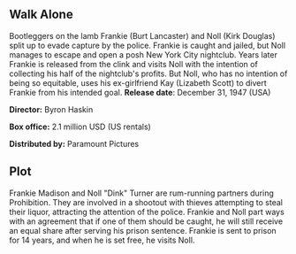 ## Walk Alone
Bootleggers on the lamb Frankie (Burt Lancaster) and Noll (Kirk Douglas) split up to evade capture by the police. Frankie is caught and jailed, but Noll manages to escape and open a posh New York City nightclub. Years later Frankie is released from the clink and visits Noll with the intention of collecting his half of the nightclub's profits. But Noll, who has no intention of being so equitable, uses his ex-girlfriend Kay (Lizabeth Scott) to divert Frankie from his intended goal.
**Release date**: December 31, 1947 (USA)

**Director:** Byron Haskin

**Box office:** 2.1 million USD (US rentals)

**Distributed by:** Paramount Pictures

## Plot
Frankie Madison and Noll "Dink" Turner are rum-running partners during Prohibition. They are involved in a shootout with thieves attempting to steal their liquor, attracting the attention of the police. Frankie and Noll part ways with an agreement that if one of them should be caught, he will still receive an equal share after serving his prison sentence. Frankie is sent to prison for 14 years, and when he is set free, he visits Noll.
